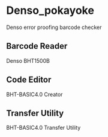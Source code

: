 # Denso_pokayoke
Denso error proofing barcode checker

## Barcode Reader
Denso BHT1500B

## Code Editor
BHT-BASIC4.0 Creator

## Transfer Utility
BHT-BASIC4.0 Transfer Utility